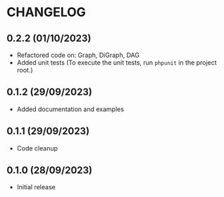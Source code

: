 
# CHANGELOG

## 0.2.2 (01/10/2023)
- Refactored code on: Graph, DiGraph, DAG
- Added unit tests
  (To execute the unit tests, run `phpunit` in the project root.)

## 0.1.2 (29/09/2023)
- Added documentation and examples

## 0.1.1 (29/09/2023)
- Code cleanup

## 0.1.0 (28/09/2023)
- Initial release
